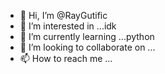 - 👋 Hi, I’m @RayGutific
- 👀 I’m interested in ...idk
- 🌱 I’m currently learning ...python
- 💞️ I’m looking to collaborate on ...
- 📫 How to reach me ...

<!---
RayGutific/RayGutific is a ✨ special ✨ repository because its `README.md` (this file) appears on your GitHub profile.
You can click the Preview link to take a look at your changes.
--->
